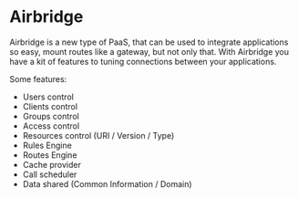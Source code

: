 Airbridge
=========

Airbridge is a new type of PaaS, that can be used to integrate applications so easy, mount routes like a gateway, but not only that. With Airbridge you have a kit of features to tuning connections between your applications.

Some features:
* Users control
* Clients control
* Groups control
* Access control
* Resources control (URI / Version / Type)
* Rules Engine
* Routes Engine 
* Cache provider
* Call scheduler
* Data shared (Common Information / Domain)
